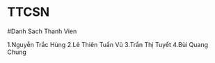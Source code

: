 # TTCSN
#Danh Sach Thanh Vien
<p>1.Nguyễn Trắc Hùng</n>
   2.Lê Thiên Tuấn Vũ</n>
   3.Trần Thị Tuyết</n>
   4.Bùi Quang Chung</p>
